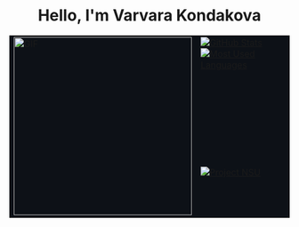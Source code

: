 <h1 align="center">Hello, I'm Varvara Kondakova</h1>

<table style="background-color: #0d1117; border: none;">
  <tr>
    <td valign="top" rowspan="2" style="background-color: #0d1117; border: none;">
      <img src="https://c.tenor.com/jIl_gp3KE58AAAAd/tenor.gif" alt="GIF" width="320">
    </td>
    <td valign="top" style="background-color: #0d1117; border: none;">
      <a href="https://github.com/VarvaraKondakova">
        <img src="https://github-readme-stats.vercel.app/api?theme=tokyonight&username=VarvaraKondakova&show_icons=true&count_private=true&hide_title=true&hide=contribs&title_color=d92e39&text_color=d4aa5d&icon_color=d92e39&bg_color=00000000" alt="GitHub Stats">
      </a>
      <br>
      <a href="https://github.com/VarvaraKondakova">
        <img src="https://github-readme-stats.vercel.app/api/top-langs/?theme=tokyonight&username=VarvaraKondakova&layout=compact&title&hide_title=true&title_color=d92e39&text_color=d4aa5d&icon_color=d92e39&bg_color=00000000" alt="Most Used Languages">
      </a>
    </td>
  </tr>
  <tr>
    <td valign="top" style="background-color: #0d1117; border: none;">
      <a href="https://github.com/VarvaraKondakova/NSU">
         <img src="https://github-readme-stats.vercel.app/api/pin/?username=VarvaraKondakova&repo=NSU&title_color=d92e39&text_color=d4aa5d&icon_color=d92e39&bg_color=00000000" alt="Project NSU">
      </a>
    </td>
  </tr>
</table>
